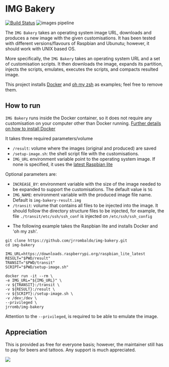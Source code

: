 

# IMG Bakery
[![Build Status](https://travis-ci.org/jrrombaldo/img-bakery.svg?branch=master)](https://travis-ci.org/jrrombaldo/img-bakery)
![images pipeline](https://github.com/jrrombaldo/img-bakery/workflows/images%20pipeline/badge.svg)

The `IMG Bakery` takes an operating system image URL, downloads and produces a new image with the given customisations. It has been tested with different versions/flavours of Raspbian and Ubunutu; however, it should work with UNIX based OS.

More specifically, the `IMG Bakery` takes an operating system URL and a set of customisation scripts. It then downloads the image, expands its partition, injects the scripts, emulates, executes the scripts, and compacts resulted image.

This project installs [Docker](https://github.com/docker/docker-install) and [oh my zsh](https://github.com/ohmyzsh/ohmyzsh) as examples; feel free to remove them.

## How to run
`IMG Bakery` runs inside the Docker container, so it does not require any customisation on your computer other than Docker running. [Further details on how to install Docker](https://github.com/docker/docker-install)

It takes three required parameters/volume
 - `/result`: volume where the images (original and produced) are saved
 - `/setup-image.sh`: the shell script file with the customisations. 
 - `IMG_URL` environment variable point to the operating system image. If none is specified, it uses the [latest Raspbian lite](https://downloads.raspberrypi.org/raspbian_lite_latest)

 Optional parameters are:
 - `INCREASE_BY`: environment variable with the size of the image needed to be expanded to support the customisations. The default value is `5G`
 - `IMG_NAME`: environment variable with the produced image file name. Default is `img-bakery-result.img`
 - `/transit`: volume that contains all files to be injected into the image. It should follow the directory structure files to be injected, for example, the file `./transit/etc/ssh/ssh_conf` is injected on `/etc/ssh/ssh_config`

 * The following example takes the Raspbian lite and installs Docker and 'oh my zsh'.

 ```
git clone https://github.com/jrrombaldo/img-bakery.git
cd img-bakery

IMG_URL=https://downloads.raspberrypi.org/raspbian_lite_latest
RESULT="$PWD/result"
TRANSIT="$PWD/transit"
SCRIPT="$PWD/setup-image.sh"

docker run -it --rm \
 -e IMG_URL="${IMG_URL}" \
 -v ${TRANSIT}:/transit \
 -v ${RESULT}:/result \
 -v ${SCRIPT}:/setup-image.sh \
 -v /dev:/dev \
 --privileged \
 jrromb/img-bakery

 ```

Attention to the `--privileged`, is required to be able to emulate the image.

## Appreciation
This is provided as free for everyone basis; however, the maintainer still has to pay for beers and tattoos. Any support is much appreciated.

[![](https://www.paypalobjects.com/en_GB/i/btn/btn_donate_SM.gif)](https://www.paypal.com/cgi-bin/webscr?cmd=_donations&business=e-junior%40live.com&currency_code=GBP&source=url)
